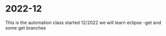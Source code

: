 # 2022-12
This is the automation class started 12/2022 we will learn eclipse -get and some get  branches
